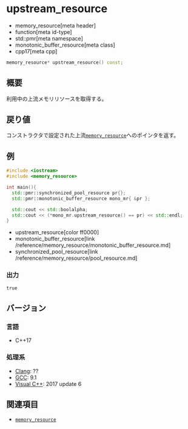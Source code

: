 # upstream_resource
* memory_resource[meta header]
* function[meta id-type]
* std::pmr[meta namespace]
* monotonic_buffer_resource[meta class]
* cpp17[meta cpp]

```cpp
memory_resource* upstream_resource() const;
```

## 概要
利用中の上流メモリリソースを取得する。

## 戻り値
コンストラクタで設定された上流[`memory_resource`](/reference/memory_resource/memory_resource.md)へのポインタを返す。

## 例
```cpp example
#include <iostream>
#include <memory_resource>

int main(){
  std::pmr::synchronized_pool_resource pr{};
  std::pmr::monotonic_buffer_resource mono_mr{ &pr };

  std::cout << std::boolalpha;
  std::cout << (*mono_mr.upstream_resource() == pr) << std::endl;
}

```
* upstream_resource[color ff0000]
* monotonic_buffer_resource[link /reference/memory_resource/monotonic_buffer_resource.md]
* synchronized_pool_resource[link /reference/memory_resource/pool_resource.md]

### 出力
```
true
```

## バージョン
### 言語
- C++17

### 処理系
- [Clang](/implementation.md#clang): ??
- [GCC](/implementation.md#gcc): 9.1
- [Visual C++](/implementation.md#visual_cpp): 2017 update 6

## 関連項目
- [`memory_resource`](/reference/memory_resource/memory_resource.md)
